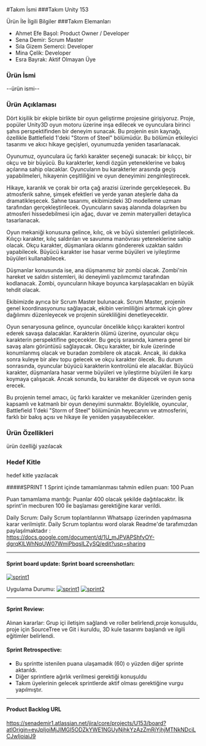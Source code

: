 #Takım İsmi
###Takım Unity 153

Ürün İle İlgili Bilgiler
###Takım Elemanları
- Ahmet Efe Başol: Product Owner / Developer
- Sena Demir: Scrum Master
- Sıla Gizem Semerci: Developer
- Mina Çelik: Developer
- Esra Bayrak: Aktif Olmayan Üye

### Ürün İsmi
--ürün ismi--

### Ürün Açıklaması
Dört kişilik bir ekiple birlikte bir oyun geliştirme projesine girişiyoruz. Proje, popüler Unity3D oyun motoru üzerine inşa edilecek ve oyunculara birinci şahıs perspektifinden bir deneyim sunacak. Bu projenin esin kaynağı, özellikle Battlefield 1'deki "Storm of Steel" bölümüdür. Bu bölümün etkileyici tasarımı ve akıcı hikaye geçişleri, oyunumuzda yeniden tasarlanacak. 

 

Oyunumuz, oyunculara üç farklı karakter seçeneği sunacak: bir kılıççı, bir okçu ve bir büyücü. Bu karakterler, kendi özgün yeteneklerine ve bakış açılarına sahip olacaklar. Oyuncuların bu karakterler arasında geçiş yapabilmeleri, hikayenin çeşitliliğini ve oyun deneyimini zenginleştirecek. 

 

Hikaye, karanlık ve çorak bir orta çağ arazisi üzerinde gerçekleşecek. Bu atmosferik sahne, şimşek efektleri ve yerde yanan ateşlerle daha da dramatikleşecek. Sahne tasarımı, ekibimizdeki 3D modelleme uzmanı tarafından gerçekleştirilecek. Oyuncuların savaş alanında dolaşırken bu atmosferi hissedebilmesi için ağaç, duvar ve zemin materyalleri detaylıca tasarlanacak. 

 

Oyun mekaniği konusuna gelince, kılıç, ok ve büyü sistemleri geliştirilecek. Kılıççı karakter, kılıç saldırıları ve savunma manövrası yeteneklerine sahip olacak. Okçu karakter, düşmanlara oklarını göndererek uzaktan saldırı yapabilecek. Büyücü karakter ise hasar verme büyüleri ve iyileştirme büyüleri kullanabilecek.  

 

Düşmanlar konusunda ise, ana düşmanımız bir zombi olacak. Zombi'nin hareket ve saldırı sistemleri, iki deneyimli yazılımcımız tarafından kodlanacak. Zombi, oyuncuların hikaye boyunca karşılaşacakları en büyük tehdit olacak. 

 

Ekibimizde ayrıca bir Scrum Master bulunacak. Scrum Master, projenin genel koordinasyonunu sağlayacak, ekibin verimliliğini artırmak için görev dağılımını düzenleyecek ve projenin sürekliliğini denetleyecektir. 

 

Oyun senaryosuna gelince, oyuncular öncelikle kılıççı karakteri kontrol ederek savaşa dalacaklar. Karakterin ölümü üzerine, oyuncular okçu karakterin perspektifine geçecekler. Bu geçiş sırasında, kamera genel bir savaş alanı görüntüsü sağlayacak. Okçu karakter, bir kule üzerinde konumlanmış olacak ve buradan zombilere ok atacak. Ancak, iki dakika sonra kuleye bir alev topu gelecek ve okçu karakter ölecek. Bu durum sonrasında, oyuncular büyücü karakterin kontrolünü ele alacaklar. Büyücü karakter, düşmanlara hasar verme büyüleri ve iyileştirme büyüleri ile karşı koymaya çalışacak. Ancak sonunda, bu karakter de düşecek ve oyun sona erecek. 

 

Bu projenin temel amacı, üç farklı karakter ve mekanikler üzerinden geniş kapsamlı ve katmanlı bir oyun deneyimi sunmaktır. Böylelikle, oyuncular, Battlefield 1'deki "Storm of Steel" bölümünün heyecanını ve atmosferini, farklı bir bakış açısı ve hikaye ile yeniden yaşayabilecekler. 

### Ürün Özellikleri
ürün özelliği yazılacak
### Hedef Kitle
hedef kitle yazılacak

#####SPRINT 1
Sprint içinde tamamlanması tahmin edilen puan: 100 Puan

Puan tamamlama mantığı: Puanlar  400 olacak şekilde dağıtılacaktır. İlk sprint'in mecburen 100 ile başlaması gerektiğine karar verildi.

Daily Scrum: Daily Scrum toplantılarının Whatsapp üzerinden yapılmasına karar verilmiştir. Daily Scrum toplantısı word olarak Readme'de tarafımızdan paylaşılmaktadır : https://docs.google.com/document/d/1U_mJPVAPShfvOY-dgrqKlLWhNqUW07WmiPbqsILZySQ/edit?usp=sharing

------------


#### Sprint board update: Sprint board screenshotları:
[![sprint1](sprint1 "sprint1")](https://www.hizliresim.com/a63xtdy "sprint1")

Uygulama Durumu:
[![sprint1](sprint1 "sprint1")](https://www.hizliresim.com/1y6u4lx "sprint1")
[![sprint2](sprint1)](https://www.hizliresim.com/1y6u4lx)

------------


#### Sprint Review:
Alınan kararlar: Grup içi iletişim sağlandı ve roller belirlendi,proje konuşuldu, proje için SourceTree ve Git i kuruldu, 3D kule tasarımı başlandı ve ilgili eğitimler belirlendi.



#### Sprint Retrospective: 
- Bu sprintte istenilen puana ulaşamadık (60) o yüzden diğer sprinte aktarıldı.
- Diğer sprintlere ağırlık verilmesi gerektiği konuşuldu
- Takım üyelerinin gelecek sprintlerde aktif olması gerektiğine vurgu yapılmıştır.

------------


#### Product Backlog URL
https://senademir1.atlassian.net/jira/core/projects/U153/board?atlOrigin=eyJpIjoiMjJlMGI5ODZkYWE1NGUyNjhkYzAzZmRjYjhjMTNkNDciLCJwIjoiaiJ9
